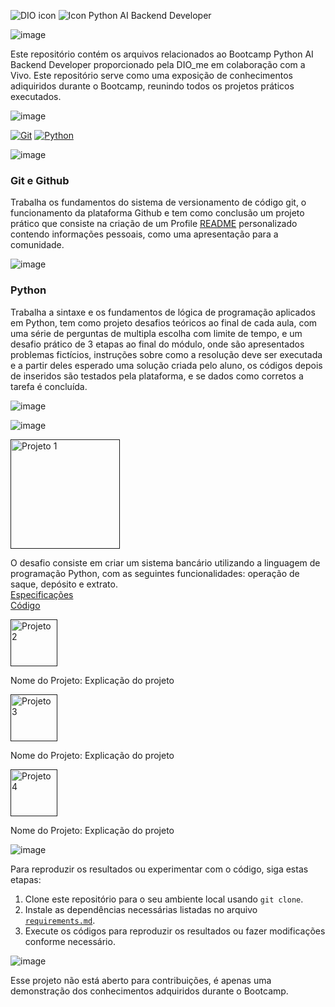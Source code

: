 ![DIO icon](https://github.com/Thamine-sumaya/DIO-Bootcamp-Python-AI-Backend-Developer/assets/160533319/085e34b2-ba59-4e2a-b372-bffca651a1ac)
![Icon Python AI Backend Developer](https://github.com/Thamine-sumaya/DIO-Bootcamp-Python-AI-Backend-Developer/assets/160533319/c3afca9c-8251-435e-84cd-ca8e790eb208)

![image](https://github.com/Thamine-sumaya/DIO-Bootcamp-Python-AI-Backend-Developer/assets/160533319/744ab57d-4ffd-41b6-a784-27b626e98508)

Este repositório contém os arquivos relacionados ao Bootcamp Python AI Backend Developer proporcionado pela DIO_me em colaboração com a Vivo. Este repositório serve como uma exposição de conhecimentos adiquiridos durante o Bootcamp, reunindo todos os projetos práticos executados. 

![image](https://github.com/Thamine-sumaya/DIO-Bootcamp-Python-AI-Backend-Developer/assets/160533319/26d1ec55-c3d2-426d-9796-22ed602792c5)

[![Git](https://img.shields.io/badge/git-000000.svg?style=for-the-badge&logo=git&logoColor=AD00FF)](#git-e-github)
[![Python](https://img.shields.io/badge/python-000000?style=for-the-badge&logo=python&logoColor=AD00FF)](#python)
<!---[![PLSQL](https://img.shields.io/badge/SQL-000000?style=for-the-badge&logo=oracle&logoColor=D98C46)](#banco-de-dados-sql)
[![Power Bi](https://img.shields.io/badge/power_bi-000000?style=for-the-badge&logo=powerbi&logoColor=D98C46)](#powerbi)
[![Machine Learning](https://img.shields.io/badge/Machine_Learning-000000?style=for-the-badge&logo=googlebard&logoColor=D98C46)](#machine-learning)--->

![image](https://github.com/Thamine-sumaya/DIO-Bootcamp-Python-AI-Backend-Developer/assets/160533319/d5372117-f269-4803-af8e-6a5d5c2d72ea)

### Git e Github
Trabalha os fundamentos do sistema de versionamento de código git, o funcionamento da plataforma Github e tem como conclusão um projeto prático que consiste na criação de um Profile [README](https://github.com/digitalinnovationone/dio-lab-open-source/blob/main/community/Thamine-sumaya.md) personalizado  contendo informações pessoais, como uma apresentação para a comunidade.


![image](https://github.com/Thamine-sumaya/DIO-Bootcamp-Python-AI-Backend-Developer/assets/160533319/7e0b1ee6-fcd1-428e-8d44-69524aefd4a3)
### Python
Trabalha a sintaxe e os fundamentos de lógica de programação aplicados em Python, tem como projeto desafios teóricos ao final de cada aula, com uma série de perguntas de multipla escolha com limite de tempo, e um desafio prático de 3 etapas ao final do módulo, onde são apresentados problemas fictícios, instruções sobre como a resolução deve ser executada e a partir deles esperado uma solução criada pelo aluno, os códigos depois de inseridos são testados pela plataforma, e se dados como corretos a tarefa é concluída.


![image](https://github.com/Thamine-sumaya/DIO-Bootcamp-Python-AI-Backend-Developer/assets/160533319/c74027f8-4fc7-4736-ae9c-162d7b05b57d)

<!---### Tópico

![image](https://github.com/Thamine-sumaya/DIO-Bootcamp-Python-AI-Backend-Developer/assets/160533319/e39d12f3-cff8-4a1a-84c4-6204095adeb8)

### Tópico

![image](https://github.com/Thamine-sumaya/DIO-Bootcamp-Python-AI-Backend-Developer/assets/160533319/9940a7da-89c0-4156-8b68-936c987fe8a0)

### Tópico

![image](https://github.com/Thamine-sumaya/DIO-Bootcamp-Python-AI-Backend-Developer/assets/160533319/74b66bb3-cf18-4a31-b22a-2b68566939e7)

### Tópico--->

<!---![Objetivo](https://github.com/Thamine-sumaya/DIO-Bootcamp-Python-Data-Analytics/assets/160533319/a5701b05-926d-472d-b67f-ae087f45f5ca)


O objetivo principal deste projeto é desenvolver habilidades em Python, por meio da prática. --->

![image](https://github.com/Thamine-sumaya/DIO-Bootcamp-Python-AI-Backend-Developer/assets/160533319/ffbf8deb-9c56-42ad-b1e2-f4b0166ddea2)

<a href="">
   <img src="https://github.com/Thamine-sumaya/DIO-Bootcamp-Python-AI-Backend-Developer/assets/160533319/9a441757-ef21-4fa3-a781-d66c1c0a7543" alt="Projeto 1" width="175" >
</a>

O desafio consiste em criar um sistema bancário utilizando a linguagem de programação Python, com as seguintes funcionalidades: operação de saque, depósito e extrato.<br>
[Especificações](https://github.com/Thamine-sumaya/DIO-Bootcamp-Python-AI-Backend-Developer/blob/main/srce/sistemabancario.md) <br>
[Código](https://github.com/Thamine-sumaya/DIO-Bootcamp-Python-AI-Backend-Developer/blob/main/srce/sistema_bancario.py)

<a href="">
   <img src="https://github.com/Thamine-sumaya/DIO-Bootcamp-Python-AI-Backend-Developer/assets/160533319/3c708079-6026-4309-86a0-9562ec163b53" alt="Projeto 2" width="75" >
</a>

Nome do Projeto:
Explicação do projeto

<a href="">
   <img src="https://github.com/Thamine-sumaya/DIO-Bootcamp-Python-AI-Backend-Developer/assets/160533319/7ff2181a-4a1f-4880-a772-1d388ea61e02" alt="Projeto 3" width="75" >
</a>

Nome do Projeto:
Explicação do projeto

<a href="">
   <img src="https://github.com/Thamine-sumaya/DIO-Bootcamp-Python-AI-Backend-Developer/assets/160533319/6b904c8a-750d-40d0-9753-dc069fea4d12" alt="Projeto 4" width="75" >
</a>

Nome do Projeto:
Explicação do projeto

![image](https://github.com/Thamine-sumaya/DIO-Bootcamp-Python-AI-Backend-Developer/assets/160533319/71e34dfc-1b02-4a2b-8ced-80569168af37)

Para reproduzir os resultados ou experimentar com o código, siga estas etapas:

1. Clone este repositório para o seu ambiente local usando `git clone`.
2. Instale as dependências necessárias listadas no arquivo [`requirements.md`](https://github.com/Thamine-sumaya/Jornada-Python/blob/main/requeriments.md).
3. Execute os códigos para reproduzir os resultados ou fazer modificações conforme necessário.

   
![image](https://github.com/Thamine-sumaya/DIO-Bootcamp-Python-AI-Backend-Developer/assets/160533319/6552de08-474c-4689-b6fd-8317c1b69c5f)

Esse projeto não está aberto para contribuições, é apenas uma demonstração dos conhecimentos adquiridos durante o Bootcamp.
